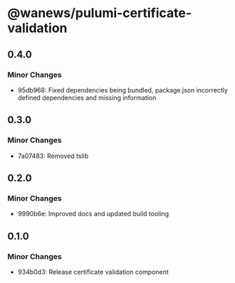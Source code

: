 # @wanews/pulumi-certificate-validation

## 0.4.0

### Minor Changes

- 95db968: Fixed dependencies being bundled, package.json incorrectly defined dependencies and missing information

## 0.3.0

### Minor Changes

- 7a07483: Removed tslib

## 0.2.0

### Minor Changes

- 9990b6e: Improved docs and updated build tooling

## 0.1.0

### Minor Changes

- 934b0d3: Release certificate validation component
